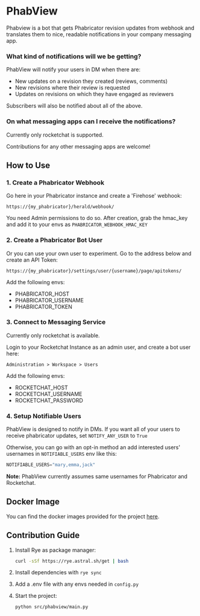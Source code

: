 # PhabView

Phabview is a bot that gets Phabricator revision updates from webhook
and translates them to nice, readable notifications in
your company messaging app.

### What kind of notifications will we be getting?
PhabView will notify your users in DM when there are:

- New updates on a revision they created (reviews, comments)
- New revisions where their review is requested
- Updates on revisions on which they have engaged as reviewers

Subscribers will also be notified about all of the above.

### On what messaging apps can I receive the notifications?
Currently only rocketchat is supported. 

Contributions for any other messaging apps are welcome!

## How to Use

### 1. Create a Phabricator Webhook

Go here in your Phabricator instance and create a 'Firehose' webhook:

   ```
   https://{my_phabricator}/herald/webhook/
   ```

You need Admin permissions to do so. After creation,
grab the hmac_key and add it to your envs as `PHABRICATOR_WEBHOOK_HMAC_KEY`

### 2. Create a Phabricator Bot User

Or you can use your own user to experiment.
Go to the address below and create an API Token:

   ```
   https://{my_phabricator}/settings/user/{username}/page/apitokens/
   ```

Add the following envs:

- PHABRICATOR_HOST
- PHABRICATOR_USERNAME
- PHABRICATOR_TOKEN

### 3. Connect to Messaging Service

Currently only rocketchat is available.

Login to your Rocketchat Instance as an admin user, and create a bot user here:

   ```
   Administration > Workspace > Users
   ```

Add the following envs:

- ROCKETCHAT_HOST
- ROCKETCHAT_USERNAME
- ROCKETCHAT_PASSWORD

### 4. Setup Notifiable Users

PhabView is designed to notify in DMs. 
If you want all of your users to receive phabricator updates, set `NOTIFY_ANY_USER` to `True`

Otherwise, you can go with an opt-in method an add interested users' usernames in `NOTIFIABLE_USERS` env like this:
```python
NOTIFIABLE_USERS="mary,emma,jack"
```

**Note:** PhabView currently assumes same usernames for Phabricator and Rocketchat.

## Docker Image

You can find the docker images provided for the project [here](https://hub.docker.com/r/evakdev/phabview).

## Contribution Guide

1. Install Rye as package manager:

    ```bash
    curl -sSf https://rye.astral.sh/get | bash
    ```

2. Install dependencies with `rye sync`

3. Add a .env file with any envs needed in `config.py`

4. Start the project:
   ```bash
   python src/phabview/main.py
   ```